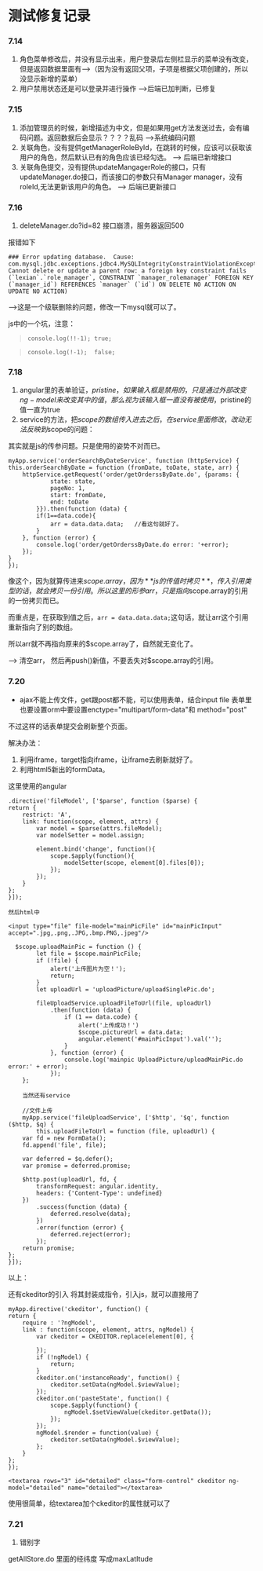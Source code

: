 # 测试修复记录

### 7.14

1. 角色菜单修改后，并没有显示出来，用户登录后左侧栏显示的菜单没有改变，但是返回数据里面有-->（因为没有返回父项，子项是根据父项创建的，所以没显示新增的菜单）
2. 用户禁用状态还是可以登录并进行操作 -->后端已加判断，已修复

### 7.15 

1. 添加管理员的时候，新增描述为中文，但是如果用get方法发送过去，会有编码问题。返回数据后会显示？？？？乱码 -->系统编码问题
2. 关联角色，没有提供getManagerRoleById，在跳转的时候，应该可以获取该用户的角色，然后默认已有的角色应该已经勾选。 --> 后端已新增接口
3. 关联角色提交，没有提供updateMangagerRole的接口，只有updateManager.do接口，而该接口的参数只有Manager manager，没有roleId,无法更新该用户的角色。   --> 后端已更新接口

### 7.16

1. deleteManager.do?id=82 接口崩溃，服务器返回500

报错如下

	### Error updating database.  Cause: com.mysql.jdbc.exceptions.jdbc4.MySQLIntegrityConstraintViolationException: Cannot delete or update a parent row: a foreign key constraint fails (`lexian`.`role_manager`, CONSTRAINT `manager_rolemanager` FOREIGN KEY (`manager_id`) REFERENCES `manager` (`id`) ON DELETE NO ACTION ON UPDATE NO ACTION)


-->这是一个级联删除的问题，修改一下mysql就可以了。

js中的一个坑，注意：

>`console.log(!!-1); true;`

>`console.log(!-1);  false;`

### 7.18 

1. angular里的表单验证，$pristine，如果输入框是禁用的，只是通过外部改变ng-model来改变其中的值，那么视为该输入框一直没有被使用，$pristine的值一直为true
2. service的方法，把$scope的数组传入进去之后，在service里面修改，改动无法反映到$scope的问题：

其实就是js的传参问题。只是使用的姿势不对而已。

	myApp.service('orderSearchByDateService', function (httpService) {
    this.orderSearchByDate = function (fromDate, toDate, state, arr) {
        httpService.getRequest('order/getOrderssByDate.do', {params: {
                state: state,
                pageNo: 1,
                start: fromDate,
                end: toDate
            }}).then(function (data) {
            if(1==data.code){
				arr = data.data.data;   //看这句就好了。
            }
        }, function (error) {
            console.log('order/getOrderssByDate.do error: '+error);
        });
    }
	});

像这个，因为就算传进来$scope.array，因为**js的传值时拷贝**，传入引用类型的话，就会拷贝一份引用。
所以这里的形参arr，只是指向$scope.array的引用的一份拷贝而已。

而重点是，在获取到值之后，`arr = data.data.data;`这句话，就让arr这个引用重新指向了别的数组。

所以arr就不再指向原来的$scope.array了，自然就无变化了。

--> 清空arr， 然后再push()新值，不要丢失对$scope.array的引用。


### 7.20

* ajax不能上传文件，get跟post都不能，可以使用表单，结合input file 表单里也要设置orm中要设置enctype="multipart/form-data"和 method="post"

不过这样的话表单提交会刷新整个页面。

解决办法：

1. 利用iframe，target指向iframe，让iframe去刷新就好了。
2. 利用html5新出的formData。

这里使用的angular

	.directive('fileModel', ['$parse', function ($parse) {
    return {
        restrict: 'A',
        link: function(scope, element, attrs) {
            var model = $parse(attrs.fileModel);
            var modelSetter = model.assign;

            element.bind('change', function(){
                scope.$apply(function(){
                    modelSetter(scope, element[0].files[0]);
                });
            });
        }
    };
	}]);
	
	然后html中
	
	<input type="file" file-model="mainPicFile" id="mainPicInput" accept=".jpg,.png,.JPG,.bmp.PNG,.jpeg"/>

	  $scope.uploadMainPic = function () {
            let file = $scope.mainPicFile;
            if (!file) {
                alert('上传图片为空！');
                return;
            }
            let uploadUrl = 'uploadPicture/uploadSinglePic.do';

            fileUploadService.uploadFileToUrl(file, uploadUrl)
                .then(function (data) {
                    if (1 == data.code) {
                        alert('上传成功！')
                        $scope.pictureUrl = data.data;
                        angular.element('#mainPicInput').val('');
                    }
                }, function (error) {
                    console.log('mainpic UploadPicture/uploadMainPic.do error:' + error);
                });
        };
        
        当然还有service
        
        //文件上传
		myApp.service('fileUploadService', ['$http', '$q', function ($http, $q) {
    		this.uploadFileToUrl = function (file, uploadUrl) {
        var fd = new FormData();
        fd.append('file', file);

        var deferred = $q.defer();
        var promise = deferred.promise;

        $http.post(uploadUrl, fd, {
            transformRequest: angular.identity,
            headers: {'Content-Type': undefined}
        })
            .success(function (data) {
                deferred.resolve(data);
            })
            .error(function (error) {
                deferred.reject(error);
            });
        return promise;
    };
	}]);

以上：

还有ckeditor的引入
将其封装成指令，引入js，就可以直接用了

	myApp.directive('ckeditor', function() {
    return {
        require : '?ngModel',
        link : function(scope, element, attrs, ngModel) {
            var ckeditor = CKEDITOR.replace(element[0], {

            });
            if (!ngModel) {
                return;
            }
            ckeditor.on('instanceReady', function() {
                ckeditor.setData(ngModel.$viewValue);
            });
            ckeditor.on('pasteState', function() {
                scope.$apply(function() {
                    ngModel.$setViewValue(ckeditor.getData());
                });
            });
            ngModel.$render = function(value) {
                ckeditor.setData(ngModel.$viewValue);
            };
        }
    };
	});
	
	<textarea rows="3" id="detailed" class="form-control" ckeditor ng-model="detailed" name="detailed"></textarea>

使用很简单，给textarea加个ckeditor的属性就可以了

### 7.21 

1. 错别字

getAllStore.do 里面的经纬度 写成maxLatItude

